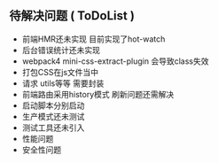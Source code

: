 ## 待解决问题 ( ToDoList )
* 前端HMR还未实现 目前实现了hot-watch
* 后台错误统计还未实现
* webpack4 mini-css-extract-plugin 会导致class失效 
* 打包CSS在js文件当中
* 请求 utils等等 需要封装
* 前端路由采用history模式  刷新问题还需解决
* 启动脚本分别启动 
* 生产模式还未测试
* 测试工具还未引入
* 性能问题
* 安全性问题
